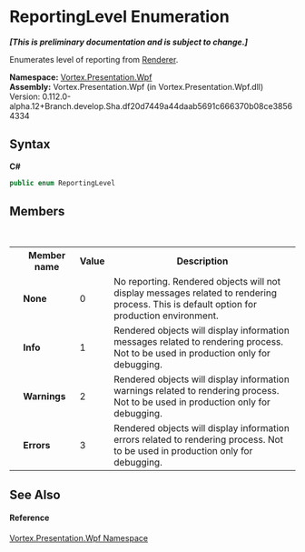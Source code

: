 # ReportingLevel Enumeration
 _**\[This is preliminary documentation and is subject to change.\]**_

Enumerates level of reporting from <a href="T_Vortex_Presentation_Wpf_Renderer.md">Renderer</a>.

**Namespace:**&nbsp;<a href="N_Vortex_Presentation_Wpf.md">Vortex.Presentation.Wpf</a><br />**Assembly:**&nbsp;Vortex.Presentation.Wpf (in Vortex.Presentation.Wpf.dll) Version: 0.112.0-alpha.12+Branch.develop.Sha.df20d7449a44daab5691c666370b08ce38564334

## Syntax

**C#**<br />
``` C#
public enum ReportingLevel
```


## Members
&nbsp;<table><tr><th></th><th>Member name</th><th>Value</th><th>Description</th></tr><tr><td /><td target="F:Vortex.Presentation.Wpf.ReportingLevel.None">**None**</td><td>0</td><td>No reporting. Rendered objects will not display messages related to rendering process. This is default option for production environment.</td></tr><tr><td /><td target="F:Vortex.Presentation.Wpf.ReportingLevel.Info">**Info**</td><td>1</td><td>Rendered objects will display information messages related to rendering process. Not to be used in production only for debugging.</td></tr><tr><td /><td target="F:Vortex.Presentation.Wpf.ReportingLevel.Warnings">**Warnings**</td><td>2</td><td>Rendered objects will display information warnings related to rendering process. Not to be used in production only for debugging.</td></tr><tr><td /><td target="F:Vortex.Presentation.Wpf.ReportingLevel.Errors">**Errors**</td><td>3</td><td>Rendered objects will display information errors related to rendering process. Not to be used in production only for debugging.</td></tr></table>

## See Also


#### Reference
<a href="N_Vortex_Presentation_Wpf.md">Vortex.Presentation.Wpf Namespace</a><br />